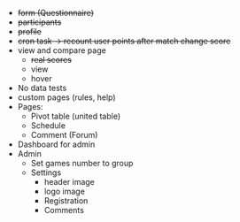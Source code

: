 - ~~form (Questionnaire)~~
- ~~participants~~
- ~~profile~~
- ~~cron task -> recount user points after match change score~~
- view and compare page
  - ~~real scores~~
  - view
  - hover
- No data tests
- custom pages (rules, help)
- Pages:
  - Pivot table (united table)
  - Schedule
  - Comment (Forum)
- Dashboard for admin
- Admin
  - Set games number to group
  - Settings
    - header image
    - logo image
    - Registration
    - Comments